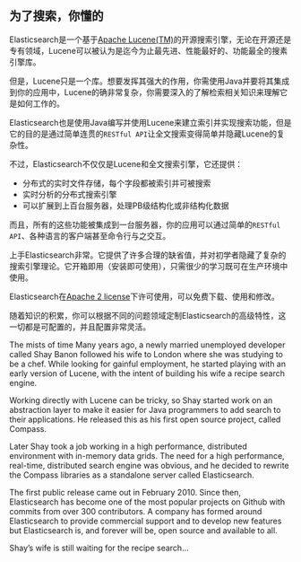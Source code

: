 ## 为了搜索，你懂的

Elasticsearch是一个基于[Apache Lucene(TM)](https://lucene.apache.org/core/)的开源搜索引擎，无论在开源还是专有领域，Lucene可以被认为是迄今为止最先进、性能最好的、功能最全的搜素引擎库。

但是，Lucene只是一个库。想要发挥其强大的作用，你需使用Java并要将其集成到你的应用中，Lucene的确非常复杂，你需要深入的了解检索相关知识来理解它是如何工作的。

Elasticsearch也是使用Java编写并使用Lucene来建立索引并实现搜索功能，但是它的目的是通过简单连贯的`RESTful API`让全文搜索变得简单并隐藏Lucene的复杂性。

不过，Elasticsearch不仅仅是Lucene和全文搜索引擎，它还提供：

* 分布式的实时文件存储，每个字段都被索引并可被搜索
* 实时分析的分布式搜索引擎
* 可以扩展到上百台服务器，处理PB级结构化或非结构化数据

而且，所有的这些功能被集成到一台服务器，你的应用可以通过简单的`RESTful API`、各种语言的客户端甚至命令行与之交互。

上手Elasticsearch非常。它提供了许多合理的缺省值，并对初学者隐藏了复杂的搜索引擎理论。它开箱即用（安装即可使用），只需很少的学习既可在生产环境中使用。

Elasticsearch在[Apache 2 license](http://www.apache.org/licenses/LICENSE-2.0.html)下许可使用，可以免费下载、使用和修改。

随着知识的积累，你可以根据不同的问题领域定制Elasticsearch的高级特性，这一切都是可配置的，并且配置非常灵活。

The mists of time
Many years ago, a newly married unemployed developer called Shay Banon followed his wife to London where she was studying to be a chef. While looking for gainful employment, he started playing with an early version of Lucene, with the intent of building his wife a recipe search engine.

Working directly with Lucene can be tricky, so Shay started work on an abstraction layer to make it easier for Java programmers to add search to their applications. He released this as his first open source project, called Compass.

Later Shay took a job working in a high performance, distributed environment with in-memory data grids. The need for a high performance, real-time, distributed search engine was obvious, and he decided to rewrite the Compass libraries as a standalone server called Elasticsearch.

The first public release came out in February 2010. Since then, Elasticsearch has become one of the most popular projects on Github with commits from over 300 contributors. A company has formed around Elasticsearch to provide commercial support and to develop new features but Elasticsearch is, and forever will be, open source and available to all.

Shay’s wife is still waiting for the recipe search…
